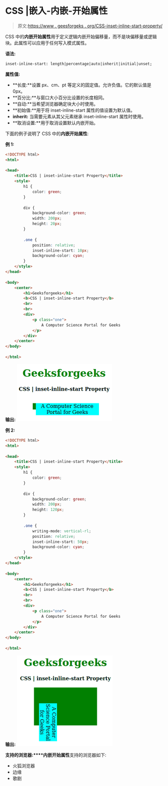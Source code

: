 # CSS |嵌入-内嵌-开始属性

> 原文:[https://www . geesforgeks . org/CSS-inset-inline-start-property/](https://www.geeksforgeeks.org/css-inset-inline-start-property/)

CSS 中的**内嵌开始属性**用于定义逻辑内嵌开始偏移量，而不是块偏移量或逻辑块。此属性可以应用于任何写入模式属性。

**语法:**

```html
inset-inline-start: length|percentage|auto|inherit|initial|unset;
```

**属性值:**

*   **长度:**设置 px、cm、pt 等定义的固定值。允许负值。它的默认值是 0px。
*   **百分比:**与窗口大小百分比设置的长度相同。
*   **自动:**当希望浏览器确定块大小时使用。
*   **初始值:**用于将 inset-inline-start 属性的值设置为默认值。
*   **inherit:** 当需要元素从其父元素继承 inset-inline-start 属性时使用。
*   **取消设置:**用于取消设置默认内嵌开始。

下面的例子说明了 CSS 中的**内嵌开始属性**:

**例 1:**

```html
<!DOCTYPE html>
<html>

<head>
    <title>CSS | inset-inline-start Property</title>
    <style>
        h1 {
            color: green;
        }

        div {
            background-color: green;
            width: 200px;
            height: 20px;
        }

        .one {
            position: relative;
            inset-inline-start: 10px;
            background-color: cyan;
        }
    </style>
</head>

<body>
    <center>
        <h1>Geeksforgeeks</h1>
        <b>CSS | inset-inline-start Property</b>
        <br>
        <br>
        <div>
            <p class="one">
                A Computer Science Portal for Geeks
            </p>
        </div>
    </center>
</body>

</html>                    
```

**输出:**
![](img/8bdf37d0097aa82fedfff98e03a8e2ec.png)

**例 2:**

```html
<!DOCTYPE html>
<html>

<head>
    <title>CSS | inset-inline-start Property</title>
    <style>
        h1 {
            color: green;
        }

        div {
            background-color: green;
            width: 200px;
            height: 120px;
        }

        .one {
            writing-mode: vertical-rl;
            position: relative;
            inset-inline-start: 50px;
            background-color: cyan;
        }
    </style>
</head>

<body>
    <center>
        <h1>Geeksforgeeks</h1>
        <b>CSS | inset-inline-start Property</b>
        <br>
        <br>
        <div>
            <p class="one">
                A Computer Science Portal for Geeks
            </p>
        </div>
    </center>
</body>

</html>                    
```

**输出:**
![](img/71ff7d6f839933ce8e9e04de92377a5e.png)

**支持的浏览器:****内嵌开始属性**支持的浏览器如下:

*   火狐浏览器
*   边缘
*   歌剧